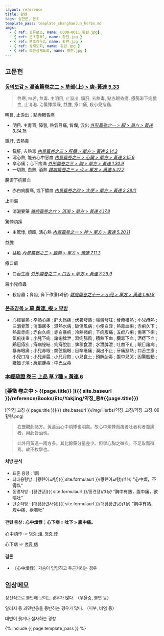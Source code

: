 ```yaml
---
layout: reference
title: 황련
tags: 상한론, 본초
template_pass: template_shanghanlun_herbs.md
imgs:
  - { ref: 증류본초, name: 0008-0011_황련.jpg}
  - { ref: 본초강목1, name: 황련.jpg }
  - { ref: 본초강목2, name: 황련.jpg }
  - { ref: 삼재도회, name: 황련.jpg }
  - { ref: 화한삼재도회, name: 황련.jpg }
---
```



## 고문헌


### [동의보감 > 湯液篇卷之二 > 草部(上) >  唐-黃連 5.33](https://mediclassics.kr/books/8/volume/21/#content_1413)

> 性寒, 味苦, 無毒. 主明目, 止淚出, 鎭肝, 去熱毒, 點赤眼昏痛. 療腸澼下痢膿血, 止消渴. 治驚悸煩躁, 益膽, 療口瘡, 殺小兒疳蟲.

明目, 止淚出；點赤眼昏痛

* 明目. 主靑盲, 障瞖, 熱氣目痛, 眥爛, 淚出 _[外形篇卷之一 > 眼 > 單方 >  黃連 3.34.15](https://mediclassics.kr/books/8/volume/5/#content_1400)_

鎭肝, 去熱毒

* 鎭肝, 去熱毒 _[內景篇卷之三 > 肝臟 > 單方 >  黃連 2.14.3](https://mediclassics.kr/books/8/volume/3/#content_170)_
* 瀉心熱, 能去心中惡血 _[內景篇卷之三 > 心臟 > 單方 >  黃連 3.15.9](https://mediclassics.kr/books/8/volume/3/#content_298)_
* 卒心痛；心下痞滿 _[外形篇卷之三 > 胸 > 單方 >  黃連 1.30.9](https://mediclassics.kr/books/8/volume/7/#content_390)_
* 一切熱, 血熱, 酒熱 _[雜病篇卷之三 > 火 > 單方 >  黃連 5.27.7](https://mediclassics.kr/books/8/volume/11/#content_1456)_

腸澼下痢膿血

* 赤白痢腹痛, 或下膿血 _[內景篇卷之四 > 大便 > 單方 > 黃連 2.28.11](https://mediclassics.kr/books/8/volume/4/#content_1347)_

止消渴

* 消渴要藥 _[雜病篇卷之六 > 消渴 > 單方 >  黃連 4.17.8](https://mediclassics.kr/books/8/volume/14/#content_1120)_

驚悸煩躁

* 主驚悸, 煩躁, 淸心熱 _[內景篇卷之一 > 神 > 單方 >  黃連 5.20.11](https://mediclassics.kr/books/8/volume/1/#content_1219)_

益膽

* 益膽 _[內景篇卷之三 > 膽腑 > 單方 >  黃連 7.11.3](https://mediclassics.kr/books/8/volume/3/#content_718)_

療口瘡

* 口舌生瘡 _[外形篇卷之二 > 口舌 > 單方 >  黃連 3.29.9](https://mediclassics.kr/books/8/volume/6/#content_695)_

殺小兒疳蟲

* 殺疳蟲；鼻疳, 鼻下作瘡(외용) _[雜病篇卷之十一 > 小兒 > 單方 >  黃連 1.90.8](https://mediclassics.kr/books/8/volume/19/#content_1700)_



### [본초강목 > 草	黃連_根 > 부방]()

* 心經實熱 ; 卒熱心痛 ; 肝火爲痛 ; 伏暑發熱 ; 陽毒發狂 ; 骨莭積熱 ; 小兒疳熱 ; 三消骨蒸 ; 消渴尿多 ; 濕熱水病 ; 破傷風病 ; 小便白淫 ; 熱毒血痢 ; 赤痢久下 ; 熱毒赤痢 ; 赤白久痢 ; 赤白暴痢 ; 冷熱諸痢 ; 下痢腹痛 ; 五疳八痢 ; 傷寒下痢 ; 氣痢後重 ; 小兒下痢 ; 諸痢脾泄 ; 濕痢腸風 ; 積熱下血 ; 臓毒下血 ; 酒痔下血 ; 鷄冠痔疾 ; 痔病袐結 ; 痢痔脫肛 ; 脾積食泄 ; 水泄脾泄 ; 吐血不止 ; 眼目諸病 ; 暴赤眼痛 ; 小兒赤眼 ; 爛弦風眼 ; 目卒癢痛 ; 淚出不止 ; 牙痛惡熱 ; 口舌生瘡 ; 小兒口疳 ; 小兒鼻䘌 ; 小兒月蝕 ; 小兒食土 ; 預解胎毒 ; 腹中兒哭 ; 因驚胎動 ; 姙娠子煩 ; 癰疽腫毒 ; 中巴豆毒


### [本經疏證 卷三 上品 草 7種 > 黃連 6](https://mediclassics.kr/books/154/volume/3/#content_54)







### [藥徵 卷之中 > {{page.title}} ]({{ site.baseurl }}/reference/Books/Etc/Yakjing/약징_중#{{page.title}})

![약징 고징 {{ page.title }}]({{ site.baseurl }}/img/Herbs/약징_고징/약징_고징_09황련.png)

> 右歷觀此諸方。黃連治心中煩悸也明矣。故心中煩悸而痞者吐者利者腹痛者。用此皆治也。

> 此外用黃連一兩方多。其比餘藥分量差少。但擧心胸之微疾。不足取而徵焉。故不枚擧也。

#### 처방 분석


* 표준 용량 : 1兩
* 최대용량방 : [황련아교탕]({{ site.formulaurl }}/황련아교탕)_(4냥)_ "心中煩，不得臥"
* 동명처방 : [황련탕]({{ site.formulaurl }}/황련탕)_(3냥)_ "胸中有熱，腹中痛，欲嘔吐"
* 단순처방 : [대황황련사심]({{ site.formulaurl }}/대황황련탕)_(1냥)_ "胸中有熱，腹中痛，欲嘔吐"


#### 관련 증상 : 心中煩悸；心下痞 = 吐下 > 腹中痛。

心中煩悸 ☞ [병증 煩]( {{site.sympurl}}/번 ), [병증 悸]( {{site.sympurl}}/계 )

心下痞 ☞ [병증 痞]( {{site.sympurl}}/비 )

#### 결론

* 〔心中煩悸〕가슴이 답답하고 두근거리는 경우



## 임상메모

정신적으로 불안해 보이는 경우가 많다. （우울증, 불면 등）

알러지 등 과민반응을 동반하는 경우가 많다. （피부, 비염 등）

대변이 묽거나 설사하는 경향





{% include {{ page.template_pass }} %}
